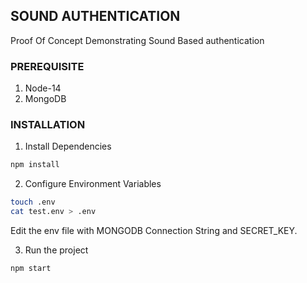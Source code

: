 ## SOUND AUTHENTICATION

Proof Of Concept Demonstrating Sound Based authentication

### PREREQUISITE
1. Node-14
2. MongoDB
### INSTALLATION
1. Install Dependencies
```bash
npm install
```
2. Configure Environment Variables
```bash
touch .env
cat test.env > .env
```
Edit the env file with MONGODB Connection String and SECRET_KEY.

3. Run the project
```bash
npm start
```



